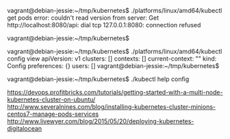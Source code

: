 
vagrant@debian-jessie:~/tmp/kubernetes$ ./platforms/linux/amd64/kubectl get pods
error: couldn't read version from server: Get http://localhost:8080/api: dial tcp 127.0.0.1:8080: connection refused

vagrant@debian-jessie:~/tmp/kubernetes$

vagrant@debian-jessie:~/tmp/kubernetes$ ./platforms/linux/amd64/kubectl config view
apiVersion: v1
clusters: []
contexts: []
current-context: ""
kind: Config
preferences: {}
users: []
vagrant@debian-jessie:~/tmp/kubernetes$


vagrant@debian-jessie:~/tmp/kubernetes$ ./kubectl help config

https://devops.profitbricks.com/tutorials/getting-started-with-a-multi-node-kubernetes-cluster-on-ubuntu/
http://www.severalnines.com/blog/installing-kubernetes-cluster-minions-centos7-manage-pods-services
http://www.livewyer.com/blog/2015/05/20/deploying-kubernetes-digitalocean






